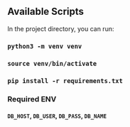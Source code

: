 ## Available Scripts

In the project directory, you can run:

### `python3 -m venv venv`

### `source venv/bin/activate`

### `pip install -r requirements.txt`

### Required ENV 

#### `DB_HOST`, `DB_USER`, `DB_PASS`, `DB_NAME`
